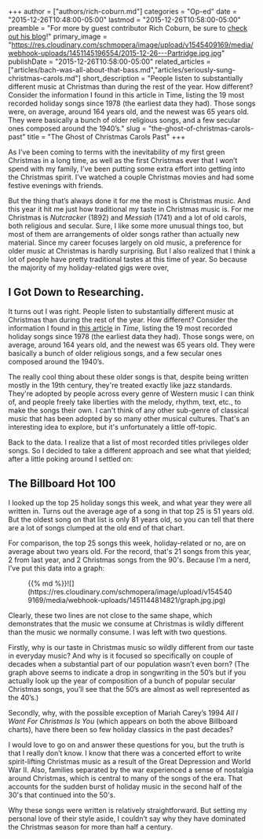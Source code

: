 +++
author = ["authors/rich-coburn.md"]
categories = "Op-ed"
date = "2015-12-26T10:48:00-05:00"
lastmod = "2015-12-26T10:58:00-05:00"
preamble = "For more by guest contributor Rich Coburn, be sure to [check out his blog](http://www.richcoburn.com/blog/)!"
primary_image = "https://res.cloudinary.com/schmopera/image/upload/v1545409169/media/webhook-uploads/1451145196554/2015-12-26---Partridge.jpg.jpg"
publishDate = "2015-12-26T10:58:00-05:00"
related_articles = ["articles/bach-was-all-about-that-bass.md","articles/seriously-sung-christmas-carols.md"]
short_description = "People listen to substantially different music at Christmas than during the rest of the year. How different? Consider the information I found in this article in Time, listing the 19 most recorded holiday songs since 1978 (the earliest data they had). Those songs were, on average, around 164 years old, and the newest was 65 years old. They were basically a bunch of older religious songs, and a few secular ones composed around the 1940’s."
slug = "the-ghost-of-christmas-carols-past"
title = "The Ghost of Christmas Carols Past"
+++

As I’ve been coming to terms with the inevitability of my first green Christmas in a long time, as well as the first Christmas ever that I won’t spend with my family, I’ve been putting some extra effort into getting into the Christmas spirit. I’ve watched a couple Christmas movies and had some festive evenings with friends. 

But the thing that’s always done it for me the most is Christmas music. And this year it hit me just how traditional my taste in Christmas music is. For me Christmas is *Nutcracker* (1892) and *Messiah* (1741) and a lot of old carols, both religious and secular. Sure, I like some more unusual things too, but most of them are arrangements of older songs rather than actually new material. Since my career focuses largely on old music, a preference for older music at Christmas is hardly surprising. But I also realized that I think a lot of people have pretty traditional tastes at this time of year. So because the majority of my holiday-related gigs were over,

## I Got Down to Researching.

It turns out I was right. People listen to substantially different music at Christmas than during the rest of the year. How different? Consider the information I found in [this article](http://time.com/3613551/christmas-song) in *Time*, listing the 19 most recorded holiday songs since 1978 (the earliest data they had). Those songs were, on average, around 164 years old, and the newest was 65 years old. They were basically a bunch of older religious songs, and a few secular ones composed around the 1940’s.

The really cool thing about these older songs is that, despite being written mostly in the 19th century, they're treated exactly like jazz standards. They're adopted by people across every genre of Western music I can think of, and people freely take liberties with the melody, rhythm, text, etc., to make the songs their own. I can't think of any other sub-genre of classical music that has been adopted by so many other musical cultures. That's an interesting idea to explore, but it's unfortunately a little off-topic.

Back to the data. I realize that a list of most recorded titles privileges older songs. So I decided to take a different approach and see what that yielded; after a little poking around I settled on:

## The Billboard Hot 100

I looked up the top 25 holiday songs this week, and what year they were all written in. Turns out the average age of a song in that top 25 is 51 years old. But the oldest song on that list is only 81 years old, so you can tell that there are a lot of songs clumped at the old end of that chart.

For comparison, the top 25 songs this week, holiday-related or no, are on average about two years old. For the record, that's 21 songs from this year, 2 from last year, and 2 Christmas songs from the 90's. Because I’m a nerd, I’ve put this data into a graph:

<figure data-type="image">{{% md %}}![](https://res.cloudinary.com/schmopera/image/upload/v1545409169/media/webhook-uploads/1451144814821/graph.jpg.jpg)
</figure>

Clearly, these two lines are not close to the same shape, which demonstrates that the music we consume at Christmas is wildly different than the music we normally consume. I was left with two questions.

Firstly, why is our taste in Christmas music so wildly different from our taste in everyday music? And why is it focused so specifically on couple of decades when a substantial part of our population wasn’t even born? (The graph above seems to indicate a drop in songwriting in the 50’s but if you actually look up the year of composition of a bunch of popular secular Christmas songs, you’ll see that the 50’s are almost as well represented as the 40’s.)

Secondly, why, with the possible exception of Mariah Carey’s 1994 *All I Want For Christmas Is You* (which appears on both the above Billboard charts), have there been so few holiday classics in the past decades? 

I would love to go on and answer these questions for you, but the truth is that I really don’t know. I know that there was a concerted effort to write spirit-lifting Christmas music as a result of the Great Depression and World War II. Also, families separated by the war experienced a sense of nostalgia around Christmas, which is central to many of the songs of the era. That accounts for the sudden burst of holiday music in the second half of the 30's that continued into the 50's.

Why these songs were written is relatively straightforward. But setting my personal love of their style aside, I couldn’t say why they have dominated the Christmas season for more than half a century.
